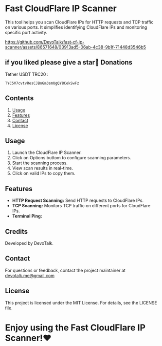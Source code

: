 # Fast CloudFlare IP Scanner
This tool helps you scan CloudFlare IPs for HTTP requests and TCP traffic on various ports. It simplifies identifying CloudFlare IPs and monitoring specific port activity.

https://github.com/DevoTalk/fast-cf-ip-scanner/assets/86571648/03913ad5-06ab-4c38-9b1f-71448d3546b5


## if you liked please give a star🌟  Donations
Tether USDT TRC20 : 
```
TYC5V7cvtvResCJBnGm3smUgQY8CekSwFz
```

## Contents

1. [Usage](#Usage)
2. [Features](#Features)
3. [Contact](#Contact)
4. [License](#license)


## Usage

1. Launch the CloudFlare IP Scanner.
2. Click on Options buttom to configure scanning parameters.
3. Start the scanning process.
4. View scan results in real-time.
5. Click on valid IPs to copy them.
   




## Features

* **HTTP Request Scanning:** Send HTTP requests to CloudFlare IPs.
* **TCP Scanning:** Monitors TCP traffic on different ports for CloudFlare IPs.
* **Terminal Ping:** 


## Credits

Developed by DevoTalk.

## Contact

For questions or feedback, contact the project maintainer at devotalk.me@gmail.com


## License

This project is licensed under the MIT License. For details, see the LICENSE file.

# Enjoy using the Fast CloudFlare IP Scanner!❤️
